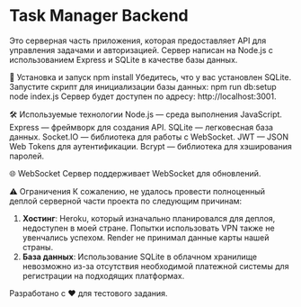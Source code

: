 # Task Manager Backend
Это серверная часть приложения, которая предоставляет API для управления задачами и авторизацией. Сервер написан на Node.js с использованием Express и SQLite в качестве базы данных.

🚀 Установка и запуск
npm install
Убедитесь, что у вас установлен SQLite.
Запустите скрипт для инициализации базы данных:
npm run db:setup
node index.js
Сервер будет доступен по адресу: http://localhost:3001.

🛠 Используемые технологии
Node.js — среда выполнения JavaScript.
Express — фреймворк для создания API.
SQLite — легковесная база данных.
Socket.IO — библиотека для работы с WebSocket.
JWT — JSON Web Tokens для аутентификации.
Bcrypt — библиотека для хэширования паролей.

🌐 WebSocket
Сервер поддерживает WebSocket для обновлений.

⚠️ Ограничения
К сожалению, не удалось провести полноценный деплой серверной части проекта по следующим причинам:
1. **Хостинг**: Heroku, который изначально планировался для деплоя, недоступен в моей стране. Попытки использовать VPN также не увенчались успехом. Render не принимал данные карты нашей страны.
2. **База данных**: Использование SQLite в облачном хранилище невозможно из-за отсутствия необходимой платежной системы для регистрации на подходящих платформах.

Разработано с ❤️ для тестового задания.
